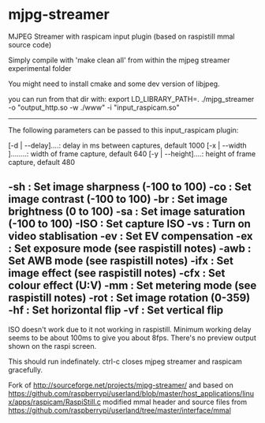 mjpg-streamer
=============
MJPEG Streamer with raspicam input plugin (based on raspistill mmal source code)

Simply compile with 'make clean all' from within the mjpeg streamer experimental folder

You might need to install cmake and some dev version of libjpeg.

you can run from that dir with:
export LD_LIBRARY_PATH=.
./mjpg_streamer -o "output_http.so -w ./www" -i "input_raspicam.so"

 ---------------------------------------------------------------
 The following parameters can be passed to this input_raspicam plugin:

 [-d | --delay]....: delay in ms between captures, default 1000
 [-x | --width ]........: width of frame capture, default 640
 [-y | --height]....: height of frame capture, default 480

 -sh : Set image sharpness (-100 to 100)
 -co : Set image contrast (-100 to 100)
 -br : Set image brightness (0 to 100)
 -sa : Set image saturation (-100 to 100)
 -ISO : Set capture ISO
 -vs : Turn on video stablisation
 -ev : Set EV compensation
 -ex : Set exposure mode (see raspistill notes)
 -awb : Set AWB mode (see raspistill notes)
 -ifx : Set image effect (see raspistill notes)
 -cfx : Set colour effect (U:V)
 -mm : Set metering mode (see raspistill notes)
 -rot : Set image rotation (0-359)
 -hf : Set horizontal flip
 -vf : Set vertical flip
 ---------------------------------------------------------------

ISO doesn't work due to it not working in raspistill.
Minimum working delay seems to be about 100ms to give you about 8fps.
There's no preview output shown on the raspi screen.

This should run indefinately. 
ctrl-c closes mjpeg streamer and raspicam gracefully.


Fork of http://sourceforge.net/projects/mjpg-streamer/
and based on https://github.com/raspberrypi/userland/blob/master/host_applications/linux/apps/raspicam/RaspiStill.c
modified mmal header and source files from https://github.com/raspberrypi/userland/tree/master/interface/mmal
